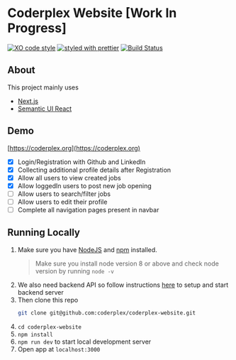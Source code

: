 # Coderplex Website [Work In Progress]

[![XO code style](https://img.shields.io/badge/code_style-XO-5ed9c7.svg)](https://github.com/sindresorhus/xo)
[![styled with prettier](https://img.shields.io/badge/styled_with-prettier-ff69b4.svg)](https://github.com/prettier/prettier)
[![Build Status](https://travis-ci.org/coderplex/coderplex.svg?branch=master)](https://travis-ci.org/coderplex/coderplex)

## About

This project mainly uses

- [Next.js](https://github.com/zeit/next.js/)
- [Semantic UI React](http://react.semantic-ui.com/introduction)

## Demo

[https://coderplex.org](https://coderplex.org)

- [x] Login/Registration with Github and LinkedIn
- [x] Collecting additional profile details after Registration
- [x] Allow all users to view created jobs
- [x] Allow loggedIn users to post new job opening
- [ ] Allow users to search/filter jobs
- [ ] Allow users to edit their profile
- [ ] Complete all navigation pages present in navbar

## Running Locally

1. Make sure you have [NodeJS](https://nodejs.org/) and [npm](https://www.npmjs.com/) installed.
    > Make sure you install node version 8 or above and check node version by running `node -v`
1. We also need backend API so follow instructions [here](https://github.com/coderplex/coderplex-backend) to setup and start backend server 
1. Then clone this repo
    ```bash
    git clone git@github.com:coderplex/coderplex-website.git
    ```
1. `cd coderplex-website`
1. `npm install`
1. `npm run dev` to start local development server
1. Open app at `localhost:3000`
